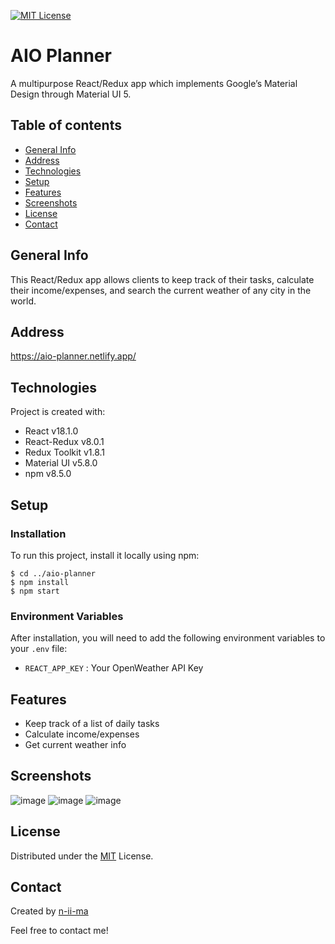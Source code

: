 [![MIT License](https://img.shields.io/badge/License-MIT-blue)](https://opensource.org/licenses/MIT)

# AIO Planner

A multipurpose React/Redux app which implements Google’s Material Design through Material UI 5.

## Table of contents
+ [General Info](#general-info)
+ [Address](#address)
+ [Technologies](#technologies)
+ [Setup](#setup)
+ [Features](#features)
+ [Screenshots](#screenshots)
+ [License](#license)
+ [Contact](#contact)

## General Info
This React/Redux app allows clients to keep track of their tasks, calculate their income/expenses, and search the current weather of any city in the world.

## Address
https://aio-planner.netlify.app/

## Technologies
Project is created with:
+ React v18.1.0
+ React-Redux v8.0.1
+ Redux Toolkit v1.8.1
+ Material UI v5.8.0
+ npm v8.5.0

## Setup

### Installation
To run this project, install it locally using npm:
```
$ cd ../aio-planner
$ npm install
$ npm start
```
### Environment Variables
After installation, you will need to add the following environment variables to your `.env` file:

- `REACT_APP_KEY` : Your OpenWeather API Key

## Features
- Keep track of a list of daily tasks
- Calculate income/expenses
- Get current weather info

## Screenshots
![image](https://user-images.githubusercontent.com/88039431/169310411-7686e3b7-be03-4f99-8b83-ae55e7009b37.png)
![image](https://user-images.githubusercontent.com/88039431/169310598-fe052509-5073-42c6-aa9f-9bb38d702add.png)
![image](https://user-images.githubusercontent.com/88039431/169310697-803554ef-7c6b-440c-84ba-12ec32227566.png)

## License
Distributed under the [MIT](https://opensource.org/licenses/MIT) License.

## Contact
Created by [n-ii-ma](https://github.com/n-ii-ma)

Feel free to contact me!
